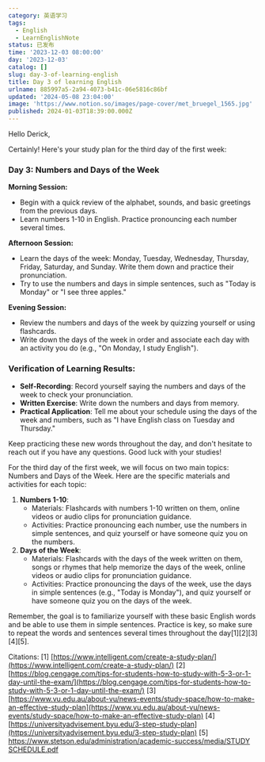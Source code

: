 ```yaml
---
category: 英语学习
tags:
  - English
  - LearnEnglishNote
status: 已发布
time: '2023-12-03 08:00:00'
day: '2023-12-03'
catalog: []
slug: day-3-of-learning-english
title: Day 3 of learning English
urlname: 885997a5-2a94-4073-b41c-06e5816c86bf
updated: '2024-05-08 23:04:00'
image: 'https://www.notion.so/images/page-cover/met_bruegel_1565.jpg'
published: 2024-01-03T18:39:00.000Z
---
```


Hello Derick,


Certainly! Here's your study plan for the third day of the first week:


### Day 3: Numbers and Days of the Week


**Morning Session:**

- Begin with a quick review of the alphabet, sounds, and basic greetings from the previous days.
- Learn numbers 1-10 in English. Practice pronouncing each number several times.

**Afternoon Session:**

- Learn the days of the week: Monday, Tuesday, Wednesday, Thursday, Friday, Saturday, and Sunday. Write them down and practice their pronunciation.
- Try to use the numbers and days in simple sentences, such as "Today is Monday" or "I see three apples."

**Evening Session:**

- Review the numbers and days of the week by quizzing yourself or using flashcards.
- Write down the days of the week in order and associate each day with an activity you do (e.g., "On Monday, I study English").

### Verification of Learning Results:

- **Self-Recording**: Record yourself saying the numbers and days of the week to check your pronunciation.
- **Written Exercise**: Write down the numbers and days from memory.
- **Practical Application**: Tell me about your schedule using the days of the week and numbers, such as "I have English class on Tuesday and Thursday."

Keep practicing these new words throughout the day, and don't hesitate to reach out if you have any questions. Good luck with your studies!


For the third day of the first week, we will focus on two main topics: Numbers and Days of the Week. Here are the specific materials and activities for each topic:

1. **Numbers 1-10**:
	- Materials: Flashcards with numbers 1-10 written on them, online videos or audio clips for pronunciation guidance.
	- Activities: Practice pronouncing each number, use the numbers in simple sentences, and quiz yourself or have someone quiz you on the numbers.
2. **Days of the Week**:
	- Materials: Flashcards with the days of the week written on them, songs or rhymes that help memorize the days of the week, online videos or audio clips for pronunciation guidance.
	- Activities: Practice pronouncing the days of the week, use the days in simple sentences (e.g., "Today is Monday"), and quiz yourself or have someone quiz you on the days of the week.

Remember, the goal is to familiarize yourself with these basic English words and be able to use them in simple sentences. Practice is key, so make sure to repeat the words and sentences several times throughout the day[1][2][3][4][5].


Citations:
[1] [https://www.intelligent.com/create-a-study-plan/](https://www.intelligent.com/create-a-study-plan/)
[2] [https://blog.cengage.com/tips-for-students-how-to-study-with-5-3-or-1-day-until-the-exam/](https://blog.cengage.com/tips-for-students-how-to-study-with-5-3-or-1-day-until-the-exam/)
[3] [https://www.vu.edu.au/about-vu/news-events/study-space/how-to-make-an-effective-study-plan](https://www.vu.edu.au/about-vu/news-events/study-space/how-to-make-an-effective-study-plan)
[4] [https://universityadvisement.byu.edu/3-step-study-plan](https://universityadvisement.byu.edu/3-step-study-plan)
[5] [https://www.stetson.edu/administration/academic-success/media/STUDY SCHEDULE.pdf](https://www.stetson.edu/administration/academic-success/media/STUDY%20SCHEDULE.pdf)

